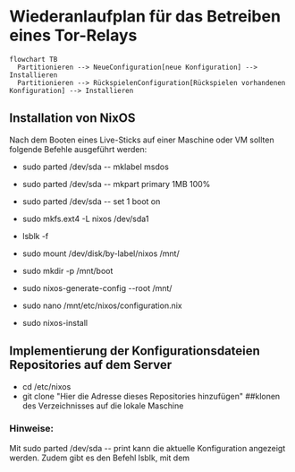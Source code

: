# Wiederanlaufplan für das Betreiben eines Tor-Relays

```mermaid
flowchart TB
  Partitionieren --> NeueConfiguration[neue Konfiguration] --> Installieren
  Partitionieren --> RückspielenConfiguration[Rückspielen vorhandenen Konfiguration] --> Installieren
```

## Installation von NixOS 

Nach dem Booten eines Live-Sticks auf einer Maschine oder VM sollten folgende Befehle ausgeführt werden:

- sudo parted /dev/sda -- mklabel msdos
- sudo parted /dev/sda -- mkpart primary 1MB 100%
- sudo parted /dev/sda -- set 1 boot on
- sudo mkfs.ext4 -L nixos /dev/sda1
- lsblk -f
- sudo mount /dev/disk/by-label/nixos /mnt/

- sudo mkdir -p /mnt/boot
- sudo nixos-generate-config --root /mnt/
- sudo nano /mnt/etc/nixos/configuration.nix

- sudo nixos-install

## Implementierung der Konfigurationsdateien  Repositories auf dem Server

- cd /etc/nixos
- git clone "Hier die Adresse dieses Repositories hinzufügen" ##klonen des Verzeichnisses auf die lokale Maschine


### Hinweise: 

Mit sudo parted /dev/sda -- print kann die aktuelle Konfiguration angezeigt werden. Zudem gibt es den Befehl lsblk, mit dem 
